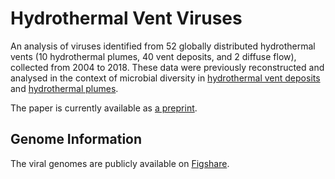 
# Hydrothermal Vent Viruses

An analysis of viruses identified from 52 globally distributed hydrothermal vents (10 hydrothermal plumes, 40 vent deposits, and 2 diffuse flow), collected from 2004 to 2018. These data were previously reconstructed and analysed in the context of microbial diversity in [hydrothermal vent deposits](https://microbiomejournal.biomedcentral.com/articles/10.1186/s40168-022-01424-7) and [hydrothermal plumes](https://www.nature.com/articles/s41396-023-01421-0). 

The paper is currently available as [a preprint](https://www.biorxiv.org/content/10.1101/2024.07.12.603268v1.full.pdf+html).

## Genome Information

The viral genomes are publicly available on [Figshare](https://figshare.com/articles/dataset/Hydrothermal_Vent_Viruses/25968037).